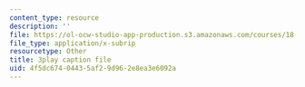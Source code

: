 ```yaml
---
content_type: resource
description: ''
file: https://ol-ocw-studio-app-production.s3.amazonaws.com/courses/18-086-mathematical-methods-for-engineers-ii-spring-2006/4f5dc67404435af29d962e8ea3e6092a_Y25UBGeu_2g.vtt
file_type: application/x-subrip
resourcetype: Other
title: 3play caption file
uid: 4f5dc674-0443-5af2-9d96-2e8ea3e6092a
---
```

